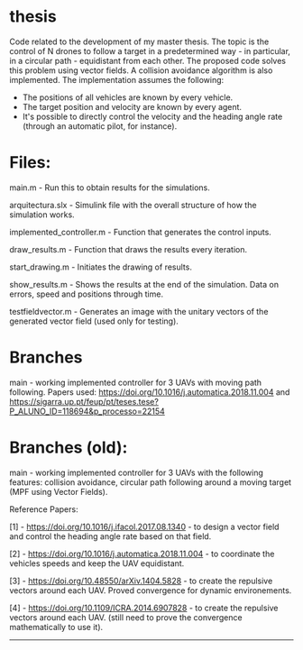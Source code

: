 # thesis
Code related to the development of my master thesis. The topic is the control of N drones to follow a target in a predetermined way - in particular, in a circular path - equidistant from each other. The proposed code solves this problem using vector fields. A collision avoidance algorithm is also implemented.
The implementation assumes the following: 

- The positions of all vehicles are known by every vehicle. 
- The target position and velocity are known by every agent.
- It's possible to directly control the velocity and the heading angle rate (through an automatic pilot, for instance).

# Files:

main.m - Run this to obtain results for the simulations.

arquitectura.slx - Simulink file with the overall structure of how the simulation works.

implemented_controller.m - Function that generates the control inputs.

draw_results.m - Function that draws the results every iteration.

start_drawing.m - Initiates the drawing of results.

show_results.m - Shows the results at the end of the simulation. Data on errors, speed and positions through time.

testfieldvector.m - Generates an image with the unitary vectors of the generated vector field (used only for testing).

# Branches

main - working implemented controller for 3 UAVs with moving path following. Papers used: https://doi.org/10.1016/j.automatica.2018.11.004 and https://sigarra.up.pt/feup/pt/teses.tese?P_ALUNO_ID=118694&p_processo=22154

# Branches (old):

main - working implemented controller for 3 UAVs with the following features: collision avoidance, circular path following around a moving target (MPF using Vector Fields).

Reference Papers:

[1] - https://doi.org/10.1016/j.ifacol.2017.08.1340 - to design a vector field and control the heading angle rate based on that field.

[2] - https://doi.org/10.1016/j.automatica.2018.11.004 - to coordinate the vehicles speeds and keep the UAV equidistant.

[3] - https://doi.org/10.48550/arXiv.1404.5828 - to create the repulsive vectors around each UAV. Proved convergence for dynamic environements.

[4] - https://doi.org/10.1109/ICRA.2014.6907828 - to create the repulsive vectors around each UAV. (still need to prove the convergence mathematically to use it).

----------------------------------------------------------------------------------------------------------------------------
